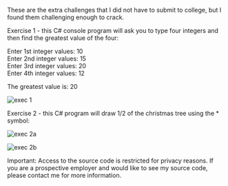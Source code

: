 These are the extra challenges that I did not have to submit to college, but I found them challenging enough to crack. 

Exercise 1 - this C# console program will ask you to type four integers and then find the greatest value of the four:

Enter 1st integer values: 10   
Enter 2nd integer values: 15  
Enter 3rd integer values: 20  
Enter 4th integer values: 12 

The greatest value is: 20

![exec 1](https://user-images.githubusercontent.com/14170402/38429264-2a093512-397b-11e8-841e-bd7c82945c6c.PNG)

Exercise 2 - this C# program will draw 1/2 of the christmas tree using the * symbol:

![exec 2a](https://user-images.githubusercontent.com/14170402/38429275-2f0c3bfe-397b-11e8-9794-8033c3df94fe.PNG)

![exec 2b](https://user-images.githubusercontent.com/14170402/38429282-337f80ce-397b-11e8-901d-1eb48e810a41.PNG)

Important: Access to the source code is restricted for privacy reasons. If you are a prospective employer and would like to see my source code, please contact me for more information.
